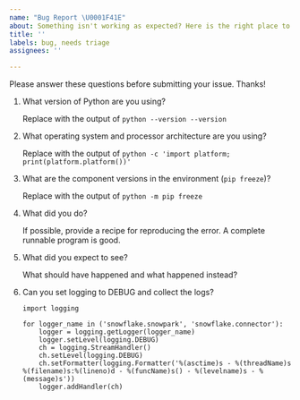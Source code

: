 ```yaml
---
name: "Bug Report \U0001F41E"
about: Something isn't working as expected? Here is the right place to report.
title: ''
labels: bug, needs triage
assignees: ''

---
```


Please answer these questions before submitting your issue. Thanks!

1. What version of Python are you using?

   Replace with the output of `python --version --version`

2. What operating system and processor architecture are you using?

   Replace with the output of `python -c 'import platform; print(platform.platform())'`

3. What are the component versions in the environment (`pip freeze`)?

   Replace with the output of `python -m pip freeze`

4. What did you do?

   If possible, provide a recipe for reproducing the error.
   A complete runnable program is good.

5. What did you expect to see?

   What should have happened and what happened instead?

6. Can you set logging to DEBUG and collect the logs?

   ```
   import logging

   for logger_name in ('snowflake.snowpark', 'snowflake.connector'):
       logger = logging.getLogger(logger_name)
       logger.setLevel(logging.DEBUG)
       ch = logging.StreamHandler()
       ch.setLevel(logging.DEBUG)
       ch.setFormatter(logging.Formatter('%(asctime)s - %(threadName)s %(filename)s:%(lineno)d - %(funcName)s() - %(levelname)s - %(message)s'))
       logger.addHandler(ch)
   ```

<!--
If you need urgent assistance reach out to support for escalated issue processing https://community.snowflake.com/s/article/How-To-Submit-a-Support-Case-in-Snowflake-Lodge
-->
